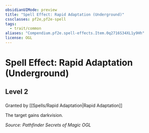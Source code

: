 ```yaml
---
obsidianUIMode: preview
title: "Spell Effect: Rapid Adaptation (Underground)"
cssclasses: pf2e,pf2e-spell
tags:
  - trait/common
aliases: "Compendium.pf2e.spell-effects.Item.0q2716S34XL1y9Hh"
license: OGL
---
```

# Spell Effect: Rapid Adaptation (Underground)
## Level 2
### 






Granted by [[Spells/Rapid Adaptation|Rapid Adaptation]]

The target gains darkvision.

*Source: Pathfinder Secrets of Magic*
*OGL*
